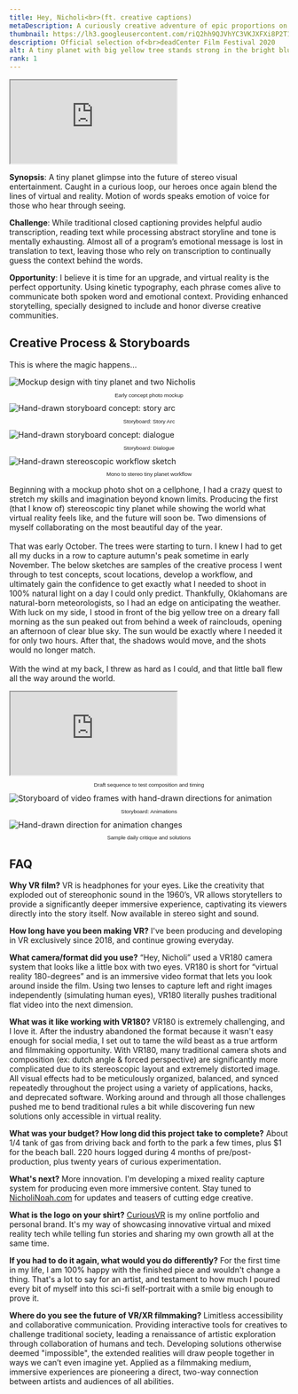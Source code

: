 ```yaml
---
title: Hey, Nicholi<br>(ft. creative captions)
metaDescription: A curiously creative adventure of epic proportions on the tiniest of tiny planets
thumbnail: https://lh3.googleusercontent.com/riQ2hh9QJVhYC3VKJXFXi8P2T14JsKx5HrUUfbFpSqA3mhkG9YzONTBbeVDt4H9DPAZ8o9pIfDU0-KOYuiaJPaJO2ugpXZhis4q1z8ZO1zMRPJJ5AEHD4fov2obpwSuig_W3xebmVw=w2400
description: Official selection of<br>deadCenter Film Festival 2020
alt: A tiny planet with big yellow tree stands strong in the bright blue sky. Our hero, Nicholi, stands on the planet giving an enthusiastic thumbs up to a giant Nicholi watching over the tiny explorer, also with an enthusiastic thumbs up and big smile.
rank: 1
---
```


<iframe src="https://www.youtube.com/embed/ikTx-05dJ7M" class="youtube-iframe"></iframe>


**Synopsis**: A tiny planet glimpse into the future of stereo visual entertainment. Caught in a curious loop, our heroes once again blend the lines of virtual and reality. Motion of words speaks emotion of voice for those who hear through seeing.

**Challenge**: While traditional closed captioning provides helpful audio transcription, reading text while processing abstract storyline and tone is mentally exhausting. Almost all of a program’s emotional message is lost in translation to text, leaving those who rely on transcription to continually guess the context behind the words.

**Opportunity**: I believe it is time for an upgrade, and virtual reality is the perfect opportunity. Using kinetic typography, each phrase comes alive to communicate both spoken word and emotional context. Providing enhanced storytelling, specially designed to include and honor diverse creative communities.


## **Creative Process & Storyboards**
This is where the magic happens...
<div class="row">
  <div class="col-md-3">
    <img src="https://lh3.googleusercontent.com/liZZGdEzPuqY99PD0NsuBiWS_qAJS-x6KYAURn5X7sBs0u5zXvIHHSfIw8AKeV1hM4_WSgJ0mtqL0xNRoGdxSbeWSglIa2_h6UMxbFcimHrSGJy0Sk_qd2pLfwP83FspdtjvFUG5gQ=w2400" alt="Mockup design with tiny planet and two Nicholis"></img>
    <p style="font-family: arial; font-size: .7em; text-align: center">Early concept photo mockup</p>
  </div>
  <div class="col-md-3">
    <img src="https://lh3.googleusercontent.com/ew98g6CxTYe6onS84O-4yZPRZ5AJdq7PZ04TriS77jFcPNvEBzwE7pFa0sDakEhoSq0scYdrgl8zeo-zhaLhkW0Bgyv5gL-0T34hD-BC9P8FZEo-voxfvIPQhl6xMmEZDMU-U6WHnQ=w2400" alt="Hand-drawn storyboard concept: story arc"></img>
    <p style="font-family: arial; font-size: .7em; text-align: center">Storyboard: Story Arc</p>
  </div>
  <div class="col-md-3">
    <img src="https://lh3.googleusercontent.com/7G0qHZAW-i5OxUQuorclOm5F967BCsN-r3kgjU7ciAfeFFPD2HavTUdA7F-dTmQJzLS_NU2NCLXNlvWGxkoRDrDpFjTNzmq2woub8I9ejnkuN17tX5D-OJMcUQrPHDl6I4XWdhxETQ=w2400" alt="Hand-drawn storyboard concept: dialogue"></img>
    <p style="font-family: arial; font-size: .7em; text-align: center">Storyboard: Dialogue</p>
  </div>
  <div class="col-md-3">
    <img src="https://lh3.googleusercontent.com/JHii8NgANCSCSxcD-TYD_vrPEjMZFxEsUm_zEQMioLFXbTocETwGkoyOzst1NoaCcf2xiXdnIg4prmRj70Mo_y3YGud0mKQY84yllhqr81btSbsUybJl0-mO7tnwkA3lmFZnW-Wvrw=w2400" alt="Hand-drawn stereoscopic workflow sketch"></img>
    <p style="font-family: arial; font-size: .7em; text-align: center">Mono to stereo tiny planet workflow</p>
  </div>
</div>

Beginning with a mockup photo shot on a cellphone, I had a crazy quest to stretch my skills and imagination beyond known limits. Producing the first (that I know of) stereoscopic tiny planet while showing the world what virtual reality feels like, and the future will soon be. Two dimensions of myself collaborating on the most beautiful day of the year.\
\
That was early October. The trees were starting to turn. I knew I had to get all my ducks in a row to capture autumn's peak sometime in early November. The below sketches are samples of the creative process I went through to test concepts, scout locations, develop a workflow, and ultimately gain the confidence to get exactly what I needed to shoot in 100% natural light on a day I could only predict. Thankfully, Oklahomans are natural-born meteorologists, so I had an edge on anticipating the weather. With luck on my side, I stood in front of the big yellow tree on a dreary fall morning as the sun peaked out from behind a week of rainclouds, opening an afternoon of clear blue sky. The sun would be exactly where I needed it for only two hours. After that, the shadows would move, and the shots would no longer match.\
\
With the wind at my back, I threw as hard as I could, and that little ball flew all the way around the world.

<div class="row">
  <div class="col-md-6">
    <iframe src="https://www.youtube.com/embed/BkyI5q8EkQQ" class="youtube-iframe"></iframe>
    <p style="font-family: arial; font-size: .7em; text-align: center">Draft sequence to test composition and timing</p>
  </div>
  <div class="col-md-3">
    <img src="https://lh3.googleusercontent.com/s6qZkuTJOgg46ivrM-osBK9IpcJzPP71GH9vQHRBGTR676BVXm_eCiNABY_ydwyDYsO2U8iu-Wt_eLIFNuFIskP4GtvRYbs4vyn5QdwC8nWYsSNFCPgSJdJ01khjOCdZA4MJ0d_rwQ=w2400" alt="Storyboard of video frames with hand-drawn directions for animation"></img>
    <p style="font-family: arial; font-size: .7em; text-align: center">Storyboard: Animations</p>
  </div>
  <div class="col-md-3">
    <img src="https://lh3.googleusercontent.com/4x8jiRTgb4-y-fsQC61CrUQ2_kBk8WWF70l-jcaaueeqXlQkrHy5nGGgpkcfLXYxCc2lYKEdIw7VgobcQbokp7E9PbW3tJ9uou6WQCR0kGrqaAiA_YfH8OccXFvEoT5KQ2UIHnPEkQ=w2400" alt="Hand-drawn direction for animation changes"></img>
    <p style="font-family: arial; font-size: .7em; text-align: center">Sample daily critique and solutions</p>
  </div>
</div>

## **FAQ**
**Why VR film?**
VR is headphones for your eyes. Like the creativity that exploded out of stereophonic sound in the 1960’s, VR allows storytellers to provide a significantly deeper immersive experience, captivating its viewers directly into the story itself. Now available in stereo sight and sound.

**How long have you been making VR?**
I've been producing and developing in VR exclusively since 2018, and continue growing everyday.

**What camera/format did you use?**
“Hey, Nicholi” used a VR180 camera system that looks like a little box with two eyes. VR180 is short for “virtual reality 180-degrees” and is an immersive video format that lets you look around inside the film. Using two lenses to capture left and right images independently (simulating human eyes), VR180 literally pushes traditional flat video into the next dimension.

**What was it like working with VR180?**
VR180 is extremely challenging, and I love it. After the industry abandoned the format because it wasn't easy enough for social media, I set out to tame the wild beast as a true artform and filmmaking opportunity. With VR180, many traditional camera shots and composition (ex: dutch angle & forced perspective) are significantly more complicated due to its stereoscopic layout and extremely distorted image. All visual effects had to be meticulously organized, balanced, and synced repeatedly throughout the project using a variety of applications, hacks, and deprecated software. Working around and through all those challenges pushed me to bend traditional rules a bit while discovering fun new solutions only accessible in virtual reality.

**What was your budget? How long did this project take to complete?**
About 1/4 tank of gas from driving back and forth to the park a few times, plus $1 for the beach ball. 220 hours logged during 4 months of pre/post-production, plus twenty years of curious experimentation.

**What's next?**
More innovation. I'm developing a mixed reality capture system for producing even more immersive content. Stay tuned to [NicholiNoah.com](https://nicholinoah.com/virtual-reality) for updates and teasers of cutting edge creative.

**What is the logo on your shirt?**
[CuriousVR](https://curiousvr.tv) is my online portfolio and personal brand. It's my way of showcasing innovative virtual and mixed reality tech while telling fun stories and sharing my own growth all at the same time.

**If you had to do it again, what would you do differently?**
For the first time in my life, I am 100% happy with the finished piece and wouldn't change a thing. That's a lot to say for an artist, and testament to how much I poured every bit of myself into this sci-fi self-portrait with a smile big enough to prove it.

**Where do you see the future of VR/XR filmmaking?**
Limitless accessibility and collaborative communication. Providing interactive tools for creatives to challenge traditional society, leading a renaissance of artistic exploration through collaboration of humans and tech. Developing solutions otherwise deemed "impossible", the extended realities will draw people together in ways we can’t even imagine yet. Applied as a filmmaking medium, immersive experiences are pioneering a direct, two-way connection between artists and audiences of all abilities.